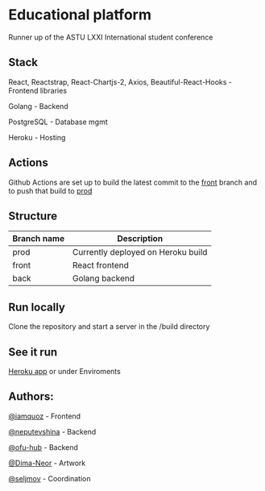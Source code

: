 # Educational platform

Runner up of the ASTU LXXI International student conference

## Stack
React, Reactstrap, React-Chartjs-2, Axios, Beautiful-React-Hooks - Frontend libraries

Golang - Backend

PostgreSQL - Database mgmt

Heroku - Hosting

## Actions

Github Actions are set up to build the latest commit to the [front](https://github.com/iamquoz/eduplatform/tree/front) branch and to push that build to [prod](https://github.com/iamquoz/eduplatform/tree/prod)

## Structure

Branch name | Description
------------|-------------
prod | Currently deployed on Heroku build
front | React frontend
back | Golang backend

## Run locally
Clone the repository and start a server in the /build directory

## See it run

[Heroku app](https://astumatstat.herokuapp.com/) or under Enviroments

## Authors: 
[@iamquoz](https://github.com/iamquoz) - Frontend

[@neputevshina](https://github.com/neputevshina) - Backend

[@ofu-hub](https://github.com/ofu-hub) - Backend

[@Dima-Neor](https://github.com/Dima-Neor) - Artwork

[@seljmov](https://github.com/seljmov) - Coordination



